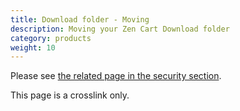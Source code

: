 ```yaml
---
title: Download folder - Moving 
description: Moving your Zen Cart Download folder 
category: products
weight: 10
---
```


Please see [the related page in the security section](/user/security/relocate_download_folder/).

This page is a crosslink only.

<br>
<br>
<br>

